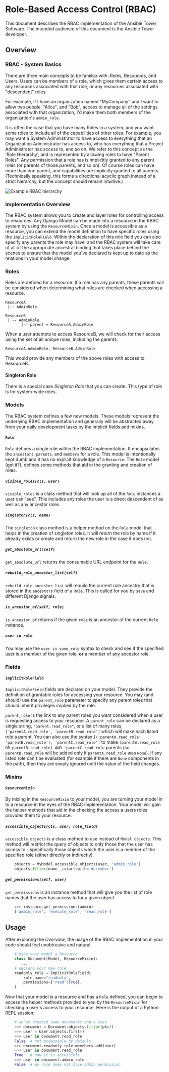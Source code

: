 # Role-Based Access Control (RBAC)

This document describes the RBAC implementation of the Ansible Tower Software.
The intended audience of this document is the Ansible Tower developer.

## Overview

### RBAC - System Basics

There are three main concepts to be familiar with: Roles, Resources, and Users.
Users can be members of a role, which gives them certain access to any
resources associated with that role, or any resources associated with "descendent"
roles.

For example, if I have an organization named "MyCompany" and I want to allow
two people, "Alice", and "Bob", access to manage all of the settings associated
with that organization, I'd make them both members of the organization's `admin_role`.

It is often the case that you have many Roles in a system, and you want some
roles to include all of the capabilities of other roles. For example, you may
want a System Administrator to have access to everything that an Organization
Administrator has access to, who has everything that a Project Administrator
has access to, and so on. We refer to this concept as the 'Role Hierarchy', and
is represented by allowing roles to have "Parent Roles". Any permission that a
role has is implicitly granted to any parent roles (or parents of those
parents, and so on). Of course roles can have more than one parent, and
capabilities are implicitly granted to all parents. (Technically speaking, this
forms a directional acyclic graph instead of a strict hierarchy, but the
concept should remain intuitive.)

![Example RBAC hierarchy](img/rbac_example.png?raw=true)


### Implementation Overview

The RBAC system allows you to create and layer roles for controlling access to resources. Any Django Model can
be made into a resource in the RBAC system by using the `ResourceMixin`. Once a model is accessible as a resource, you can
extend the model definition to have specific roles using the `ImplicitRoleField`. Within the declaration of
this role field you can also specify any parents the role may have, and the RBAC system will take care of
all of the appropriate ancestral binding that takes place behind the scenes to ensure that the model you've declared
is kept up to date as the relations in your model change.

### Roles

Roles are defined for a resource. If a role has any parents, these parents will be considered when determining
what roles are checked when accessing a resource.

    ResourceA
     |-- AdminRole

    ResourceB
     | -- AdminRole
           |-- parent = ResourceA.AdminRole

When a user attempts to access ResourceB, we will check for their access using the set of all unique roles, including the parents.

    ResourceA.AdminRole, ResourceB.AdminRole

This would provide any members of the above roles with access to ResourceB.

#### Singleton Role

There is a special case _Singleton Role_ that you can create. This type of role is for system-wide roles.

### Models

The RBAC system defines a few new models. These models represent the underlying RBAC implementation and generally will be abstracted away from your daily development tasks by the implicit fields and mixins.

#### `Role`

`Role` defines a single role within the RBAC implementation. It encapsulates the `ancestors`, `parents`, and `members` for a role. This model is intentionally kept dumb and it has no explicit knowledge of a `Resource`. The `Role` model (get it?), defines some methods that aid in the granting and creation of roles.

##### `visible_roles(cls, user)`

`visible_roles` is a class method that will look up all of the `Role` instances a user can "see". This includes any roles the user is a direct descendent of as well as any ancestor roles.

##### `singleton(cls, name)`

The `singleton` class method is a helper method on the `Role` model that helps in the creation of singleton roles. It will return the role by name if it already exists or create and return the new role in the case it does not.

##### `get_absolute_url(self)`

`get_absolute_url` returns the consumable URL endpoint for the `Role`.

##### `rebuild_role_ancestor_list(self)`

`rebuild_role_ancestor_list` will rebuild the current role ancestry that is stored in the `ancestors` field of a `Role`. This is called for you by `save` and different Django signals.

##### `is_ancestor_of(self, role)`

`is_ancestor_of` returns if the given `role` is an ancestor of the current `Role` instance.

##### `user in role`

You may use the `user in some_role` syntax to check and see if the specified
user is a member of the given role, **or** a member of any ancestor role.


### Fields

#### `ImplicitRoleField`

`ImplicitRoleField` fields are declared on your model. They provide the definition of grantable roles for accessing your resource. You may (and should) use the `parent_role` parameter to specify any parent roles that should inherit privileges implied by the role.

`parent_role` is the link to any parent roles you want considered when a user
is requesting access to your resource. A `parent_role` can be declared as a
single string, `"parent.read_role"`, or a list of many roles,
`['parentA.read_role', 'parentB.read_role']` which will make each listed role a parent. You can also use the syntax
`[('parentA.read_role', 'parentB.read_role'), 'parentC.read_role']` to make
`(parentA.read_role OR parentB.read_role) AND 'parentC.read_role` parents (so `parentB.read_role` will be added only if `parentA.read_role` was `None`).
If any listed role can't be evaluated (for example if there are `None` components in the path), then they are simply ignored until the value of the field changes.


### Mixins

#### `ResourceMixin`

By mixing in the `ResourceMixin` to your model, you are turning your model in to a resource in the eyes of the RBAC implementation. Your model will gain the helper methods that aid in the checking the access a users roles provides them to your resource.

##### `accessible_objects(cls, user, role_field)`

`accessible_objects` is a class method to use instead of `Model.objects`. This method will restrict the query of objects to only those that the user has access to - specifically those objects which the user is a member of the specified role (either directly or indirectly).

```python
    objects = MyModel.accessible_objects(user, 'admin_role')
    objects.filter(name__istartswith='december')
```

##### `get_permissions(self, user)`

`get_permissions` is an instance method that will give you the list of role names that the user has access to for a given object.

```python
    >>> instance.get_permissions(admin)
    ['admin_role', 'execute_role', 'read_role']
```

## Usage

After exploring the _Overview_, the usage of the RBAC implementation in your code should feel unobtrusive and natural.

```python
    # make your model a Resource
    class Document(Model, ResourceMixin):
       ...
    # declare your new role
    readonly_role = ImplicitRoleField(
        role_name="readonly",
        permissions={'read':True},
    )
```

Now that your model is a resource and has a `Role` defined, you can begin to access the helper methods provided to you by the `ResourceMixin` for checking a user's access to your resource. Here is the output of a Python REPL session:

```python
    # we've created some documents and a user
    >>> document = Document.objects.filter(pk=1)
    >>> user = User.objects.first()
    >>> user in document.read_role
    False  # not accessible by default
    >>> document.readonly_role.memebers.add(user)
    >>> user in document.read_role
    True   # now it is accessible
    >>> user in document.admin_role
    False  # my role does not have admin permission
```

